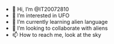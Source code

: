 - 👋 Hi, I’m @IT20072810
- 👀 I’m interested in UFO
- 🌱 I’m currently learning alien language
- 💞️ I’m looking to collaborate with aliens
- 📫 How to reach me, look at the sky

<!---
IT20072810/IT20072810 is a ✨ special ✨ repository because its `README.md` (this file) appears on your GitHub profile.
You can click the Preview link to take a look at your changes.
--->
